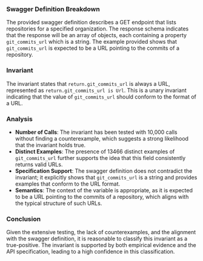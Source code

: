 ### Swagger Definition Breakdown
The provided swagger definition describes a GET endpoint that lists repositories for a specified organization. The response schema indicates that the response will be an array of objects, each containing a property `git_commits_url` which is a string. The example provided shows that `git_commits_url` is expected to be a URL pointing to the commits of a repository.

### Invariant
The invariant states that `return.git_commits_url` is always a URL, represented as `return.git_commits_url is Url`. This is a unary invariant indicating that the value of `git_commits_url` should conform to the format of a URL.

### Analysis
- **Number of Calls**: The invariant has been tested with 10,000 calls without finding a counterexample, which suggests a strong likelihood that the invariant holds true.
- **Distinct Examples**: The presence of 13466 distinct examples of `git_commits_url` further supports the idea that this field consistently returns valid URLs.
- **Specification Support**: The swagger definition does not contradict the invariant; it explicitly shows that `git_commits_url` is a string and provides examples that conform to the URL format.
- **Semantics**: The context of the variable is appropriate, as it is expected to be a URL pointing to the commits of a repository, which aligns with the typical structure of such URLs.

### Conclusion
Given the extensive testing, the lack of counterexamples, and the alignment with the swagger definition, it is reasonable to classify this invariant as a true-positive. The invariant is supported by both empirical evidence and the API specification, leading to a high confidence in this classification.
